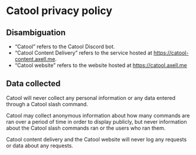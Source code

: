 # Catool privacy policy

## Disambiguation
- “Catool” refers to the Catool Discord bot.
-  “Catool Content Delivery” refers to the service hosted at https://catool-content.axell.me.
- “Catool website” refers to the website hosted at https://catool.axell.me
## Data collected

Catool will never collect any personal information or any data entered through a Catool slash command.

Catool may collect anonymous information about how many commands are ran over a period of time in order to display publicly, but never information about the Catool slash commands ran or the users who ran them.

Catool content delivery and the Catool website will never log any requests or data about any requests.
